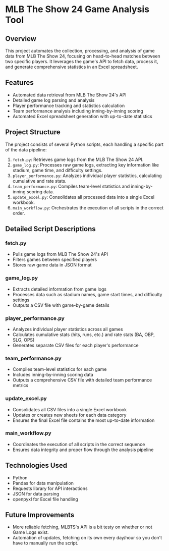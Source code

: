 # MLB The Show 24 Game Analysis Tool

## Overview
This project automates the collection, processing, and analysis of game data from MLB The Show 24, focusing on head-to-head matches between two specific players. It leverages the game's API to fetch data, process it, and generate comprehensive statistics in an Excel spreadsheet.

## Features
- Automated data retrieval from MLB The Show 24's API
- Detailed game log parsing and analysis
- Player performance tracking and statistics calculation
- Team performance analysis including inning-by-inning scoring
- Automated Excel spreadsheet generation with up-to-date statistics

## Project Structure
The project consists of several Python scripts, each handling a specific part of the data pipeline:

1. `fetch.py`: Retrieves game logs from the MLB The Show 24 API.
2. `game_log.py`: Processes raw game logs, extracting key information like stadium, game time, and difficulty settings.
3. `player_performance.py`: Analyzes individual player statistics, calculating cumulative and rate stats.
4. `team_performance.py`: Compiles team-level statistics and inning-by-inning scoring data.
5. `update_excel.py`: Consolidates all processed data into a single Excel workbook.
6. `main_workflow.py`: Orchestrates the execution of all scripts in the correct order.

## Detailed Script Descriptions

### fetch.py
- Pulls game logs from MLB The Show 24's API
- Filters games between specified players
- Stores raw game data in JSON format

### game_log.py
- Extracts detailed information from game logs
- Processes data such as stadium names, game start times, and difficulty settings
- Outputs a CSV file with game-by-game details

### player_performance.py
- Analyzes individual player statistics across all games
- Calculates cumulative stats (hits, runs, etc.) and rate stats (BA, OBP, SLG, OPS)
- Generates separate CSV files for each player's performance

### team_performance.py
- Compiles team-level statistics for each game
- Includes inning-by-inning scoring data
- Outputs a comprehensive CSV file with detailed team performance metrics

### update_excel.py
- Consolidates all CSV files into a single Excel workbook
- Updates or creates new sheets for each data category
- Ensures the final Excel file contains the most up-to-date information

### main_workflow.py
- Coordinates the execution of all scripts in the correct sequence
- Ensures data integrity and proper flow through the analysis pipeline

## Technologies Used
- Python
- Pandas for data manipulation
- Requests library for API interactions
- JSON for data parsing
- openpyxl for Excel file handling

## Future Improvements
- More reliable fetching, MLBTS's API is a bit testy on whether or not Game Logs exist. 
- Automation of updates, fetching on its own every day/hour so you don't have to manually run the script.
